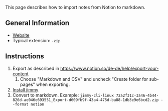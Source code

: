 This page describes how to import notes from Notion to markdown.

## General Information

- [Website](https://www.notion.so/)
- Typical extension: `.zip`

## Instructions

1. Export as described in <https://www.notion.so/de-de/help/export-your-content>
    1. Choose "Markdown and CSV" and uncheck "Create folder for sub-pages" when exporting.
2. [Install jimmy](../index.md#installation)
3. Convert to markdown. Example: `jimmy-cli-linux 72a2f31c-3a46-4b44-826d-ae046e693551_Export-d609fb9f-43a4-475d-ba88-1db3e9e6bcd2.zip --format notion`
